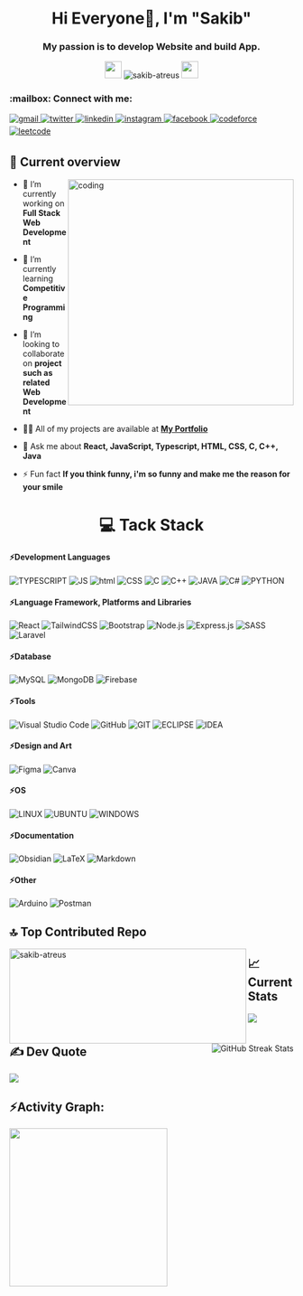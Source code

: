 <h1 align="center">Hi Everyone👋, I'm "Sakib"</h1>
<h3 align="center">My passion is to develop Website and build App.</h3>

<p align="center"> <img src="https://media.giphy.com/media/iY8CRBdQXODJSCERIr/giphy.gif" width="30px"> <img src="https://komarev.com/ghpvc/?username=sakib-atreus&label=Profile%20views&color=brightgreen&style=plastic&" alt="sakib-atreus" /> <img src="https://media.giphy.com/media/iY8CRBdQXODJSCERIr/giphy.gif" width="30px"> </p>


<h3 align="left"> :mailbox: Connect with me:</h3>
<p align="left">
<a href="mailto:sakibmia0718@gmail.com" target="_blank">
<img src=https://img.shields.io/badge/Gmail-D14836?style=for-the-badge&logo=gmail&logoColor=white alt=gmail style="margin-bottom: 5px;" />
</a>
<a href="https://twitter.com/SamiulSakib7" target="_blank">
<img src=https://img.shields.io/badge/twitter-%2300acee.svg?&style=for-the-badge&logo=twitter&logoColor=white alt=twitter style="margin-bottom: 5px;" />
</a>
<a href="https://linkedin.com/in/sakib-atreus" target="_blank">
<img src=https://img.shields.io/badge/linkedin-%231E77B5.svg?&style=for-the-badge&logo=linkedin&logoColor=white alt=linkedin style="margin-bottom: 5px;" />
</a>
  <a href="https://instagram.com/sakib_atreus" target="_blank">
<img src=https://img.shields.io/badge/instagram-%23000000.svg?&style=for-the-badge&logo=instagram&logoColor=white alt=instagram style="margin-bottom: 5px;" />
</a>
<a href="https://www.facebook.com/samiulislamsakib.77777" target="_blank">
<img src=https://img.shields.io/badge/facebook-%232E87FB.svg?&style=for-the-badge&logo=facebook&logoColor=white alt=facebook style="margin-bottom: 5px;" />
</a>
<a href="https://codeforces.com/profile/Sakib_Atreus" target="_blank">
<img src=https://img.shields.io/badge/Codeforces-1F8ACB.svg?style=for-the-badge&logo=Codeforces&logoColor=white alt=codeforce style="margin-bottom: 5px;" />
</a>
<a href="https://leetcode.com/u/sakibatreus/" target="_blank">
<img src=https://img.shields.io/badge/LeetCode-FFA116.svg?style=for-the-badge&logo=LeetCode&logoColor=white alt=leetcode style="margin-bottom: 5px;" />
</a>
</p>


## :eyes: Current overview
<img align="right" alt="coding" width="400" src="https://user-images.githubusercontent.com/74038190/221352989-518609ab-b4d1-459e-929f-a08cd2bd9b3c.gif">

- 🔭 I’m currently working on **Full Stack Web Development**

- 🌱 I’m currently learning **Competitive Programming**

- 👯 I’m looking to collaborate on **project such as related Web Development**

- 👨‍💻 All of my projects are available at **<a href="https://sakib-atreus.github.io/Sakib-Mia-Portfolio/" target="_blank">My Portfolio</a>**

- 💬 Ask me about **React, JavaScript, Typescript, HTML, CSS, C, C++, Java**

- ⚡ Fun fact **If you think funny, i'm so funny and make me the reason for your smile**



**<h1 style="font-weight: 700, margin-top: 4px;" align="center"> :computer: Tack Stack</h1>**

#### ⚡Development Languages
![TYPESCRIPT](https://img.shields.io/badge/TypeScript-007ACC?style=for-the-badge&logo=typescript&logoColor=white) 
![JS](https://img.shields.io/badge/JavaScript-323330?style=for-the-badge&logo=javascript&logoColor=F7DF1E) 
![html](https://img.shields.io/badge/HTML5-E34F26?style=for-the-badge&logo=html5&logoColor=white) 
![CSS](https://img.shields.io/badge/CSS3-1572B6?style=for-the-badge&logo=css3&logoColor=white) 
![C](https://img.shields.io/badge/C-00599C?style=for-the-badge&logo=c&logoColor=white) 
![C++](https://img.shields.io/badge/C%2B%2B-00599C?style=for-the-badge&logo=c%2B%2B&logoColor=white) 
![JAVA](https://img.shields.io/badge/Java-ED8B00?style=for-the-badge&logo=openjdk&logoColor=white) 
![C#](https://img.shields.io/badge/C%23-239120?style=for-the-badge&logo=c-sharp&logoColor=white) 
![PYTHON](https://img.shields.io/badge/Python-14354C?style=for-the-badge&logo=python&logoColor=white)

#### ⚡Language Framework, Platforms and Libraries
![React](https://img.shields.io/badge/react-%2320232a.svg?style=for-the-badge&logo=react&logoColor=%2361DAFB) 
![TailwindCSS](https://img.shields.io/badge/tailwindcss-%2338B2AC.svg?style=for-the-badge&logo=tailwind-css&logoColor=white) 
![Bootstrap](https://img.shields.io/badge/Bootstrap-7952B3.svg?style=for-the-badge&logo=Bootstrap&logoColor=white)
![Node.js](https://img.shields.io/badge/Node.js-5FA04E.svg?style=for-the-badge&logo=nodedotjs&logoColor=white)
![Express.js](https://img.shields.io/badge/express.js-%23404d59.svg?style=for-the-badge&logo=express&logoColor=%2361DAFB) 
![SASS](https://img.shields.io/badge/Sass-CC6699?style=for-the-badge&logo=sass&logoColor=white) 
![Laravel](https://img.shields.io/badge/laravel-%23FF2D20.svg?style=for-the-badge&logo=laravel&logoColor=white)

#### ⚡Database
![MySQL](https://img.shields.io/badge/MySQL-005C84?style=for-the-badge&logo=mysql&logoColor=white) 
![MongoDB](https://img.shields.io/badge/MongoDB-%234ea94b.svg?style=for-the-badge&logo=mongodb&logoColor=white) 
![Firebase](https://img.shields.io/badge/Firebase-039BE5?style=for-the-badge&logo=Firebase&logoColor=white) 

#### ⚡Tools
![Visual Studio Code](https://img.shields.io/badge/Visual%20Studio%20Code-0078d7.svg?style=for-the-badge&logo=visual-studio-code&logoColor=white) 
![GitHub](https://img.shields.io/badge/github-%23121011.svg?style=for-the-badge&logo=github&logoColor=white) 
![GIT](https://img.shields.io/badge/GIT-E44C30?style=for-the-badge&logo=git&logoColor=white) 
![ECLIPSE](https://img.shields.io/badge/Eclipse%20IDE-2C2255.svg?style=for-the-badge&logo=Eclipse-IDE&logoColor=white) 
![IDEA](https://img.shields.io/badge/IntelliJ_IDEA-000000.svg?style=for-the-badge&logo=intellij-idea&logoColor=white)

#### ⚡Design and Art
![Figma](https://img.shields.io/badge/Figma-F24E1E?style=for-the-badge&logo=figma&logoColor=white) 
![Canva](https://img.shields.io/badge/Canva-00C4CC.svg?style=for-the-badge&logo=Canva&logoColor=white)

#### ⚡OS
![LINUX](https://img.shields.io/badge/Linux-FCC624?style=for-the-badge&logo=linux&logoColor=black) 
![UBUNTU](https://img.shields.io/badge/Ubuntu-E95420?style=for-the-badge&logo=ubuntu&logoColor=white) 
![WINDOWS](https://img.shields.io/badge/Windows-0078D6?style=for-the-badge&logo=windows&logoColor=white)

#### ⚡Documentation
![Obsidian](https://img.shields.io/badge/Obsidian-%23483699.svg?style=for-the-badge&logo=obsidian&logoColor=white) 
![LaTeX](https://img.shields.io/badge/latex-%23008080.svg?style=for-the-badge&logo=latex&logoColor=white) 
![Markdown](https://img.shields.io/badge/Markdown-000000?style=for-the-badge&logo=markdown&logoColor=white)

#### ⚡Other
![Arduino](https://img.shields.io/badge/-Arduino-00979D?style=for-the-badge&logo=Arduino&logoColor=white) 
![Postman](https://img.shields.io/badge/Postman-FF6C37?style=for-the-badge&logo=postman&logoColor=white) 

## 🔝 Top Contributed Repo
<img style="width: 30em; height: 12em" align="left" src="https://github-readme-stats.vercel.app/api/top-langs?username=sakib-atreus&show_icons=true&locale=en&layout=compact&&theme=react" alt="sakib-atreus" />
<img align="right" src="https://github-readme-stats.vercel.app/api?username=sakib-atreus&show_icons=true&locale=en&theme=react" alt="GitHub Streak Stats">
  

## :chart_with_upwards_trend: Current Stats
  ![](https://github-readme-streak-stats.herokuapp.com/?user=sakib-atreus&theme=ocean-gradient&width=13em)


## ✍️ Dev Quote
![](https://quotes-github-readme.vercel.app/api?type=horizontal&theme=react-dark)

<h2 align="left">⚡Activity Graph:</h2>
<img align="center" height="280em" src="https://github-readme-activity-graph.vercel.app/graph?username=sakib-atreus&theme=react-dark"/>


